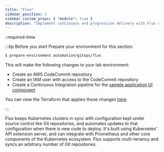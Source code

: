 ```yaml
---
title: "Flux"
sidebar_position: 2
sidebar_custom_props: { "module": true }
description: "Implement continuous and progressive delivery with Flux on Amazon Elastic Kubernetes Service."
---
```


::required-time

:::tip Before you start
Prepare your environment for this section:

```bash timeout=300 wait=30
$ prepare-environment automation/gitops/flux
```

This will make the following changes to your lab environment:

- Create an AWS CodeCommit repository
- Create an IAM user with access to the CodeCommit repository
- Create a Continuous Integration pipeline for the [sample application UI component](https://github.com/aws-containers/retail-store-sample-app)

You can view the Terraform that applies these changes [here](https://github.com/VAR::MANIFESTS_OWNER/VAR::MANIFESTS_REPOSITORY/tree/VAR::MANIFESTS_REF/manifests/modules/automation/gitops/flux/.workshop/terraform).

:::

Flux keeps Kubernetes clusters in sync with configuration kept under source control like Git repositories, and automates updates to that configuration when there is new code to deploy. It's built using Kubernetes’ API extension server, and can integrate with Prometheus and other core components of the Kubernetes ecosystem. Flux supports multi-tenancy and syncs an arbitrary number of Git repositories.
